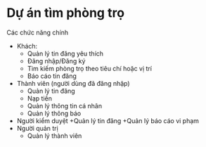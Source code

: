 # Dự án tìm phòng trọ
Các chức năng chính
- Khách:
  + Quản lý tin đăng yêu thích
  + Đăng nhập/Đăng ký
  + Tìm kiếm phòng trọ theo tiêu chí hoặc vị trí
  + Báo cáo tin đăng
- Thành viên (người dùng đã đăng nhập)
  + Quản lý tin đăng
  + Nạp tiền
  + Quản lý thông tin cá nhân
  + Quản lý thông báo
- Người kiểm duyệt
  +Quản lý tin đăng
  +Quản lý báo cáo vi phạm
- Người quản trị
  + Quản lý thành viên

